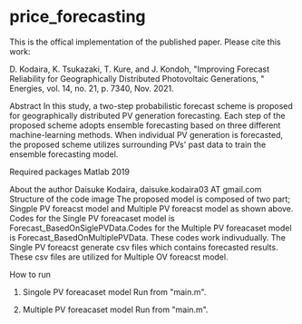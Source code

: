 # price_forecasting

This is the offical implementation of the published paper. Please cite this work:

D. Kodaira, K. Tsukazaki, T. Kure, and J. Kondoh, "Improving Forecast Reliability for Geographically Distributed Photovoltaic Generations, " Energies, vol. 14, no. 21, p. 7340, Nov. 2021.

Abstract
In this study, a two-step probabilistic forecast scheme is proposed for geographically distributed PV generation forecasting. Each step of the proposed scheme adopts ensemble forecasting based on three different machine-learning methods. When individual PV generation is forecasted, the proposed scheme utilizes surrounding PVs' past data to train the ensemble forecasting model.

Required packages
Matlab 2019

About the author
Daisuke Kodaira, daisuke.kodaira03 AT gmail.com
Structure of the code
image
The proposed model is composed of two part; Singple PV foreacst model and Multiple PV foreacst model as shown above. Codes for the Single PV foreacaset model is Forecast_BasedOnSiglePVData.Codes for the Multiple PV foreacaset model is Forecast_BasedOnMultiplePVData. These codes work indivudually. The Single PV foreacst generate csv files which contains forecasted results. These csv files are utilized for Multiple OV foreacst model.

How to run
1. Singole PV foreacaset model
Run from "main.m".

2. Multiple PV foreacaset model
Run from "main.m".
